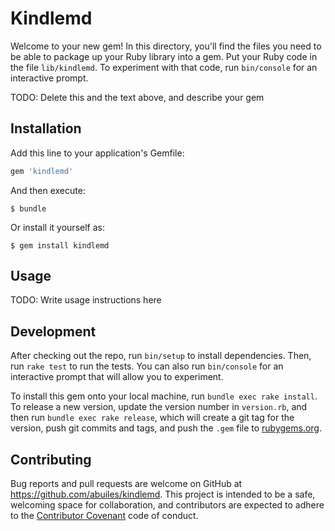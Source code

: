 # Kindlemd

Welcome to your new gem! In this directory, you'll find the files you need to be able to package up your Ruby library into a gem. Put your Ruby code in the file `lib/kindlemd`. To experiment with that code, run `bin/console` for an interactive prompt.

TODO: Delete this and the text above, and describe your gem

## Installation

Add this line to your application's Gemfile:

```ruby
gem 'kindlemd'
```

And then execute:

    $ bundle

Or install it yourself as:

    $ gem install kindlemd

## Usage

TODO: Write usage instructions here

## Development

After checking out the repo, run `bin/setup` to install dependencies. Then, run `rake test` to run the tests. You can also run `bin/console` for an interactive prompt that will allow you to experiment.

To install this gem onto your local machine, run `bundle exec rake install`. To release a new version, update the version number in `version.rb`, and then run `bundle exec rake release`, which will create a git tag for the version, push git commits and tags, and push the `.gem` file to [rubygems.org](https://rubygems.org).

## Contributing

Bug reports and pull requests are welcome on GitHub at https://github.com/abuiles/kindlemd. This project is intended to be a safe, welcoming space for collaboration, and contributors are expected to adhere to the [Contributor Covenant](http://contributor-covenant.org) code of conduct.

